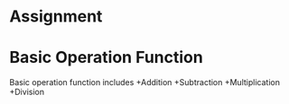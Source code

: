 # Assignment
# Basic Operation Function
Basic operation function includes 
+Addition
+Subtraction
+Multiplication
+Division
